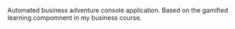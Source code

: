 Automated business adventure console application. Based on the gamified learning compomnent in my business course.
